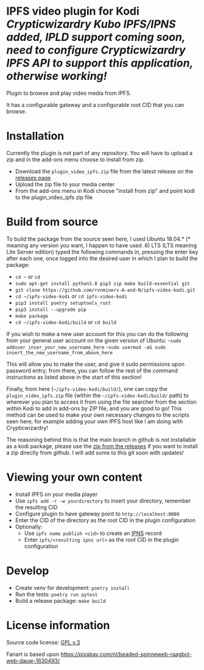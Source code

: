 # IPFS video plugin for Kodi  ***Crypticwizardry Kubo IPFS/IPNS added, IPLD support coming soon, need to configure Crypticwizardry IPFS API to support this application, otherwise working!***

Plugin to browse and play video media from IPFS.

It has a configurable gateway and a configurable root CID that you can browse.

# Installation

Currently the plugin is not part of any repository. You will have to upload a zip and in the add-ons menu choose to install from zip.

- Download the `plugin_video_ipfs.zip` file from the latest release on the [releases page](https://github.com/bneijt/ipfs-video-kodi/releases)
- Upload the zip file to your media center
- From the add-ons menu in Kodi choose "install from zip" and point kodi to the plugin_video_ipfs zip file

# Build from source

To build the package from the source seen here, I used Ubuntu 18.04.* (* meaning any version you want, I happen to have used .6) LTS (LTS meaning Lite Server edition) typed the following commands in, pressing the enter key after each one, once logged into the desired user in which I plan to build the package:
- `cd ~` or `cd`
- `sudo apt-get install python3.8 pip3 zip make build-essential git`
- `git clone https://github.com/rvnminers-A-and-N/ipfs-video-kodi.git`
- `cd ~/ipfs-video-kodi` or `cd ipfs-video-kodi`
- `pip3 install poetry setuptools_rust`
- `pip3 install --upgrade pip`
- `make package`
- `cd ~/ipfs-video-kodi/build` or `cd build`

If you wish to make a new user account for this you can do the following from your general user account on the given version of Ubuntu:
-`sudo adduser inser_your_new_username_here`
-`sudo usermod -aG sudo insert_the_new_username_from_above_here`

This will allow you to make the user, and give it sudo permissions upon password entry; from there, you can follow the rest of the command instructions as listed above in the start of this section!

Finally, from here (`~/ipfs-video-kodi/build/`), one can copy the `plugin_video_ipfs.zip` file (within the `~/ipfs-video-kodi/build/` path) to wherever you plan to access it from using the file searcher from the section within Kodi to add in add-ons by ZIP file, and you are good to go! This method can be used to make your own necessary changes to the scripts seen here; for example adding your own IPFS host like I am doing with Crypticwizardry!

The reasoning behind this is that the main branch in github is _not_ installable as a kodi package, please use the [zip from the releases](https://github.com/bneijt/ipfs-video-kodi/releases) if you want to install a zip directly from github. I will add some to this git soon with updates!

# Viewing your own content

- Install IPFS on your media player
- Use `ipfs add -r -w yourdirectory` to insert your directory, remember the resulting CID
- Configure plugin to have gateway point to `http://localhost:8080`
- Enter the CID of the directory as the root CID in the plugin configuration
- Optionally:
    - Use `ipfs name publish <cid>` to create an [IPNS](https://docs.ipfs.io/concepts/ipns/#example-ipns-setup-with-cli) record
    - Enter `ipfs/<resulting ipns url>` as the root CID in the plugin configuration

# Develop

- Create venv for development: `poetry install`
- Run the tests: `poetry run pytest`
- Build a release package: `make build`

# License information

Source code license: [GPL v.3](http://www.gnu.org/copyleft/gpl.html)

Fanart is based upon https://pixabay.com/nl/beaded-spinneweb-raagbol-web-dauw-1630493/
